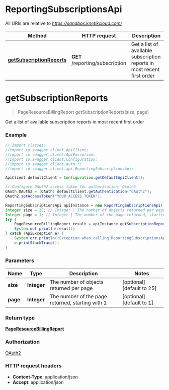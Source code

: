 # ReportingSubscriptionsApi

All URIs are relative to *https://sandbox.knetikcloud.com/*

Method | HTTP request | Description
------------- | ------------- | -------------
[**getSubscriptionReports**](ReportingSubscriptionsApi.md#getSubscriptionReports) | **GET** /reporting/subscription | Get a list of available subscription reports in most recent first order


<a name="getSubscriptionReports"></a>
# **getSubscriptionReports**
> PageResourceBillingReport getSubscriptionReports(size, page)

Get a list of available subscription reports in most recent first order

### Example
```java
// Import classes:
//import io.swagger.client.ApiClient;
//import io.swagger.client.ApiException;
//import io.swagger.client.Configuration;
//import io.swagger.client.auth.*;
//import io.swagger.client.api.ReportingSubscriptionsApi;

ApiClient defaultClient = Configuration.getDefaultApiClient();

// Configure OAuth2 access token for authorization: OAuth2
OAuth OAuth2 = (OAuth) defaultClient.getAuthentication("OAuth2");
OAuth2.setAccessToken("YOUR ACCESS TOKEN");

ReportingSubscriptionsApi apiInstance = new ReportingSubscriptionsApi();
Integer size = 25; // Integer | The number of objects returned per page
Integer page = 1; // Integer | The number of the page returned, starting with 1
try {
    PageResourceBillingReport result = apiInstance.getSubscriptionReports(size, page);
    System.out.println(result);
} catch (ApiException e) {
    System.err.println("Exception when calling ReportingSubscriptionsApi#getSubscriptionReports");
    e.printStackTrace();
}
```

### Parameters

Name | Type | Description  | Notes
------------- | ------------- | ------------- | -------------
 **size** | **Integer**| The number of objects returned per page | [optional] [default to 25]
 **page** | **Integer**| The number of the page returned, starting with 1 | [optional] [default to 1]

### Return type

[**PageResourceBillingReport**](PageResourceBillingReport.md)

### Authorization

[OAuth2](../README.md#OAuth2)

### HTTP request headers

 - **Content-Type**: application/json
 - **Accept**: application/json

